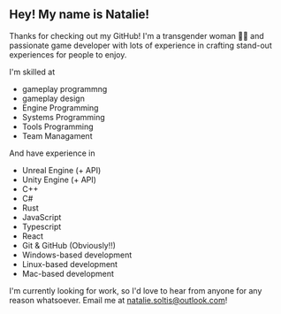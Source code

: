 ## Hey! My name is Natalie!

Thanks for checking out my GitHub! I'm a transgender woman 🏳️‍⚧️ and passionate game developer with lots of experience in crafting stand-out experiences for people to enjoy. 

I'm skilled at 

- gameplay programmng
- gameplay design
- Engine Programming
- Systems Programming
- Tools Programming
- Team Managament

And have experience in

- Unreal Engine (+ API)
- Unity Engine (+ API)
- C++
- C#
- Rust
- JavaScript
- Typescript
- React
- Git & GitHub (Obviously!!)
- Windows-based development
- Linux-based development
- Mac-based development

I'm currently looking for work, so I'd love to hear from anyone for any reason whatsoever. Email me at [natalie.soltis@outlook.com](mailto:natalie.soltis@outlook.com)!
<!---
hi-names-nat/hi-names-nat is a ✨ special ✨ repository because its `README.md` (this file) appears on your GitHub profile.
You can click the Preview link to take a look at your changes.
--->

